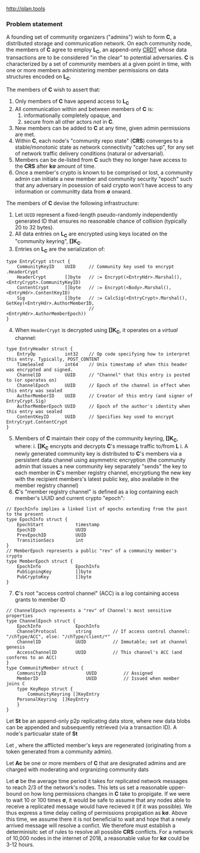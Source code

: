 

http://plan.tools

### Problem statement

A founding set of community organizers ("admins") wish to form **C**, a distributed storage and communication network. On each community node, the members of **C** agree to employ **L<sub>C</sub>**, an append-only [CRDT](https://en.wikipedia.org/wiki/Conflict-free_replicated_data_type) whose data transactions are to be considered "in the clear" to potential adversaries.   **C** is characterized by a set of community members at a given point in time, with one or more members administering member permissions on data structures encoded on **L<sub>C</sub>**.

The members of **C** wish to assert that:
   1. Only members of **C** have append access to **L<sub>C</sub>**
   1. All communication within and between members of **C** is:
      1. informationally completely opaque, and
      2. secure from all other actors *not* in **C**.
   2. New members can be added to **C** at any time, given admin permissions are met.
   3. Within **C**, each node's "community repo state" (**CRS**) converges to a stable/monotonic state as network connectivity "catches up", for any set of network traffic delivery conditions (natural or adversarial).
   4. Members can be de-listed from **C** such they no longer have access to the **CRS** after **kσ** amount of time.
   5. Once a member's crypto is known to be comprised or lost, a community admin can initiate a new member and community security "epoch" such that any adversary in posession of said crypto won't have access to any information or communitty data from **σ** onward.
  

The members of **C** devise the following infrastructure:
   1. Let `UUID` represent a fixed-length pseudo-randomly independently generated ID that ensures no reasonable chance of collision (typically 20 to 32 bytes).
   2. All data entries on **L<sub>C</sub>** are encrypted using keys located on the "community keyring", **[]K<sub>C</sub>**.
   3. Entries on **L<sub>C</sub>** are the serialization of:
   ```
   type EntryCrypt struct {
       CommunityKeyID    UUID     // Community key used to encrypt .HeaderCrypt
       HeaderCrypt       []byte   // := Encrypt(<EntryHdr>.Marshal(), <EntryCrypt>.CommunityKeyID)
       ContentCrypt      []byte   // := Encrypt(<Body>.Marshal(), <EntryHdr>.ContentKeyID)
       Sig               []byte   // := CalcSig(<EntryCrypt>.Marshal(), GetKey(<EntryHdr>.AuthorMemberID,
                                  //                                           <EntryHdr>.AuthorMemberEpoch))
   }
   ```
   4. When `HeaderCrypt` is decrypted using **[]K<sub>C</sub>**, it operates on a _virtual_ channel:
   ```
   type EntryHeader struct {
       EntryOp           int32    // Op code specifying how to interpret this entry. Typically, POST_CONTENT
       TimeSealed        int64    // Unix timestamp of when this header was encrypted and signed.
       ChannelID         UUID     // "Channel" that this entry is posted to (or operates on)
       ChannelEpoch      UUID     // Epoch of the channel in effect when this entry was sealed
       AuthorMemberID    UUID     // Creator of this entry (and signer of EntryCrypt.Sig)
       AuthorMemberEpoch UUID     // Epoch of the author's identity when this entry was sealed
       ContentKeyID      UUID     // Specifies key used to encrypt EntryCrypt.ContentCrypt
   }
   ```
   5. Members of **C** maintain their copy of the community keyring, **[]K<sub>C</sub>**, where:
        i. **[]K<sub>C</sub>** encrypts and decrypts **C**'s message traffic to/from **L**
        i. A newly generated community key is distributed to **C**'s members via a persistent data channel using asymmetric encryption (the community admin that issues a new community key separately "sends" the key to each member in **C**'s member registry channel, encryptiung the new key with the recipient members's latest public key, also available in the member registry channel)
   6. **C**'s "member registry channel" is defined as a log containing each member's UUID and current crypto "epoch":
```
// EpochInfo implies a linked list of epochs extending from the past to the present
type EpochInfo struct {
    EpochStart            timestamp
    EpochID               UUID
    PrevEpochID           UUID
    TransitionSecs        int
}
// MemberEpoch represents a public "rev" of a community member's crypto
type MemberEpoch struct {
    EpochInfo             EpochInfo
    PubSigningKey         []byte
    PubCryptoKey          []byte
}
```
   7. **C**'s root "access control channel" (ACC) is a log containing access grants to member ID



```
// ChannelEpoch represents a "rev" of Channel's most sensitive properties
type ChannelEpoch struct {
    EpochInfo             EpochInfo
    ChannelProtocol       string        // If access control channel: "/chType/ACC", else: "/chType/client/*"
    ChannelID             UUID          // Immutable; set at channel genesis
    AccessChannelID       UUID          // This channel's ACC (and conforms to an ACC) 
}
type CommunityMember struct {
    CommunityID               UUID          // Assigned 
    MemberID                  UUID          // Issued when member joins C
    type KeyRepo struct {
        CommunityKeyring []KeyEntry
    PersonalKeyring  []KeyEntry
    }
}
```
Let **St** be an append-only p2p replicating data store, where new data blobs can be appended and subsequently retrieved (via a transaction ID).  A node's particualar state of **St**

Let 
   , where the afflicted member's keys are regenerated (originating from a token generated from a community admin).  


Let **Ac** be one or more members of **C** that are designated admins and are charged with moderating and orgranizing community dats 




Let **σ** be the average time period it takes for replicated network messages to reach 2/3 of the network's nodes.  This lets us set a reasonable upper-bound on how long permissions changes in **C** take to propigate.  If we were to wait 10 or 100 times **σ**, it would be safe to assume that any nodes able to receive a replicated message would have recieved it (if it was possible).  We thus express a time delay ceiling of permissions propigation as **kσ**.  Above this time, we assume there it is not beneficial to wait and hope that a newly arrived message will resolve a confict.  We therefore must establish a determinisitc set of rules to resolve all possible **CRS** conflicts.  For a network of 10,000 nodes in the internet of 2018, a reasonable value for **kσ** could be 3-12 hours. 



